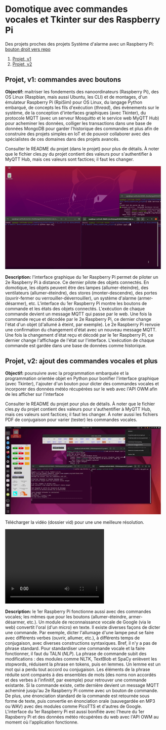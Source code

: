 # Domotique avec commandes vocales et Tkinter sur des Raspberry Pi

Des projets proches des projets Système d'alarme avec un Raspberry Pi: <a href="https://github.com/ugolabo/systeme_alarme_rpi">bouton droit vers repo</a>

1. [Projet, v1](#projet-v1-commandes-avec-boutons)
2. [Projet, v2](#projet-v2-ajout-des-commandes-vocales-et-plus)

## Projet, v1: commandes avec boutons

**Objectif:** maitriser les fondements des nanoordinateurs (Raspberry Pi), des OS Linux (Raspbian, mais aussi Ubuntu, les CLI) et de montages, d'un émulateur Raspberry Pi (RpiSim) pour OS Linux, du langage Python embarqué, de concepts les fils d'exécution (*thread*), des évènements sur le système, de la conception d'interfaces graphiques (avec Tkinter), du protocole MQTT (avec un serveur Mosquitto et le service web MyQTT Hub) pour acheminer les données, colliger les transactions dans une base de données MongoDB pour garder l'historique des commandes et plus afin de construire des projets simples en IoT et de pouvoir collaborer avec des spécialistes de ces domaines dans des projets avancés.

Consulter le README du projet (dans le projet) pour plus de détails. À noter que le fichier cles.py du projet contient des valeurs pour s'authentifier à MyQTT Hub, mais ces valeurs sont factices; il faut les changer.

<img src="img/projet_v1.gif" alt="">

**Description:** l'interface graphique du 1er Raspberry Pi permet de piloter un 2e Raspberry Pi à distance. Ce dernier pilote des objets connectés. En domotique, les objets peuvent être des lampes (allumer-éteindre), des ventilateurs (allumer-éteindre), des stores (monter-descendre), des portes (ouvrir-fermer ou verrouiller-déverrouiller), un système d'alarme (armer-désarmer), etc. L'interface du 1er Raspberry Pi montre les boutons de commande et les états des objets connectés. L'exécution de chaque commande devient un message MQTT qui passe par le web. Une fois la commande reçue et décodée par le 2e Raspberry Pi, ce dernier change l'état d'un objet (d'allumé à éteint, par exemple). Le 2e Raspberry Pi renvoie une confirmation du changement d'état avec un nouveau message MQTT. Une fois la changement d'état reçu et décodé par le 1er Raspberry Pi, ce dernier change l'affichage de l'état sur l'interface. L'exécution de chaque commande est gardée dans une base de données comme historique.

## Projet, v2: ajout des commandes vocales et plus

**Objectif:** poursuivre avec la programmation embarquée et la programmation orientée objet en Python pour bonifier l'interface graphique (avec Tkinter), l'ajouter d'un bouton pour dicter des commandes vocales et incorporer des données météo récupérées sur le web avec l'API OWM afin de les afficher sur l'interface

Consulter le README du projet pour plus de détails. À noter que le fichier cles.py du projet contient des valeurs pour s'authentifier à MyQTT Hub, mais ces valeurs sont factices; il faut les changer. À noter aussi les fichiers PDF de conjugaison pour varier (tester) les commandes vocales.

<img src="img/projet_v2.gif" alt="">

Télécharger la vidéo (dossier vid) pour une une meilleure résolution.

<video width="320" height="240" controls>
  <source src="vid/projet_v2.mp4" type="video/mp4">
</video>

**Description:** le 1er Raspberry Pi fonctionne aussi avec des commandes vocales; les mêmes que pour les boutons (allumer-éteindre, armer-désarmer, etc.). Un module de reconnaissance vocale de Google (via le web) convertit l'oral (d'un micro) en texte. Il existe diverses façons de dicter une commande. Par exemple, dicter l'allumage d'une lampe peut se faire avec différents verbes (ouvrir, allumer, etc.), à différents temps de conjugaison, avec diverses constructions syntaxiques. Bref, il n'y a pas de phrase standard. Pour standardiser une commande vocale et la faire fonctionner, il faut du TALN (*NLP*). La phrase de commande subit des modifications : des modules comme NLTK, TextBlob et SpaCy enlèvent les stopwords, réduisent la phrase en tokens, puis en lemmes. Un lemme est un mot qui a perdu tout accord ou conjugaison. Les éléments de la phrase réduite sont comparés à des ensembles de mots (des noms non accordés et des verbes à l'infinitif, par exemple) pour retrouver une commande existante. Si la commande existe, cette dernière devient un message MQTT acheminé jusqu'au 2e Raspberry Pi comme avec un bouton de commande. De plus, une énonciation standard de la commande est retournée sous forme de texte, puis convertie en énonciation orale (sauvegardée en MP3 ou WAV) avec des modules comme PicoTTS et d'autres de Google. L'interface du 1er Raspberry Pi est aussi bonifiée avec l'heure du 1er Rapsberry Pi et des données météo récupérées du web avec l'API OWM au moment où l'application fonctionne.

